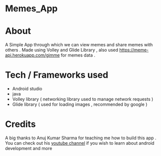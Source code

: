 # Memes_App

# About
A Simple App through which we can view memes and share memes with others .
Made using Volley and Glide Library , also used https://meme-api.herokuapp.com/gimme for memes data .

# Tech / Frameworks used
- Android studio
- java
- Volley library ( networking library used to manage network requests )
- Glide library ( used for loading images , recommended by google )

# Credits
A big thanks to Anuj Kumar Sharma for teaching me how to build this app . 
You can check out his [youtube channel](https://youtube.com/c/AnujBhaiya) if you wish to learn about android development and more  
